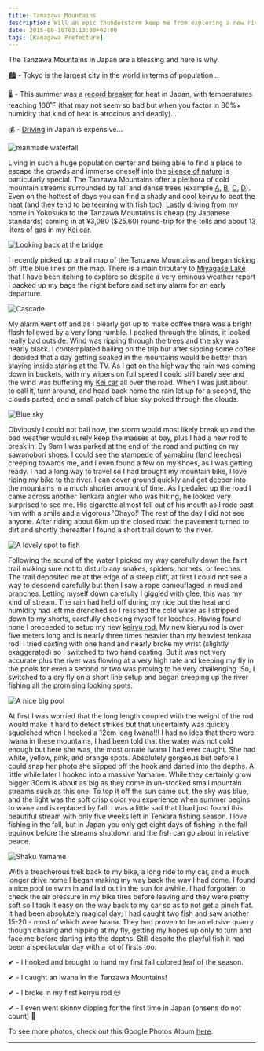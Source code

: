 ```yaml
---
title: Tanazawa Mountains
description: Will an epic thunderstorm keep me from exploring a new river in the Tanazawa Mountains???
date: 2015-09-10T03:13:00+02:00
tags: [Kanagawa Prefecture]
---
```

<div class=“text-lg m-2”>
<p class="mb-2">The Tanzawa Mountains in Japan are a blessing and here is why.

<p class= "mt-2 mb-2 ml-6">&#127961; - Tokyo is the largest city in the world in terms of population...</p>

<p class= "mt-2 mb-2 ml-6">&#127777; - This summer was a <a href="https://www.japantimes.co.jp/news/2015/07/13/national/temperature-tops-38-niigata-tokyo-sees-years-first-heatstroke-death/#.VfC3b7RYqCI" target="_blank" rel="noopener noreferrer" class="text-red-500 hover:bg-red-500 hover:text-white">record breaker</a> for heat in Japan, with temperatures reaching 100˚F (that may not seem so bad but when you factor in 80%+ humidity that kind of heat is atrocious and deadly)...</p>

<p class= "mt-2 mb-2 ml-6">&#128176; - <a href="https://www.fallfishtenkara.com/toll-roads/" target="_blank" rel="noopener noreferrer" class="text-red-500 hover:bg-red-500 hover:text-white">Driving</a> in Japan is expensive...</p>

<img class="w-8/12 rounded-lg shadow-lg mx-auto" src="https://fallfish-tenkara-images.s3-us-west-1.amazonaws.com/FfT+-+Tanzawa+Mountains/tanzawa+mountains-kanagawa+prefecture-tenkara-iwana-yamame-mountains-sawanobori-weir.jpg" alt="manmade waterfall" />

<p class="mt-2 mb-2">Living in such a huge population center and being able to find a place to escape the crowds and immerse oneself into the <a href="https://seattlebackpackersmagazine.com/cherish-the-silence-of-nature/" target="_blank" rel="noopener noreferrer" class="text-red-500 hover:bg-red-500 hover:text-white">silence of nature</a> is particularly special. The Tanzawa Mountains offer a plethora of cold mountain streams surrounded by tall and dense trees (example <a href="https://www.fallfishtenkara.com/epidote-creek/" target="_blank" rel="noopener noreferrer" class="text-red-500 hover:bg-red-500 hover:text-white"">A</a>, <a href="https://www.fallfishtenkara.com/fujinogawa/" target="_blank" rel="noopener noreferrer" class="text-red-500 hover:bg-red-500 hover:text-white">B</a>, <a href="https://www.fallfishtenkara.com/mizusawa-river-tokyo/" target="_blank" rel="noopener noreferrer" class="text-red-500 hover:bg-red-500 hover:text-white">C</a>, <a href="https://www.fallfishtenkara.com/headwater-yozukugawa/" target="_blank" rel="noopener noreferrer" class="text-red-500 hover:bg-red-500 hover:text-white">D</a>). Even on the hottest of days you can find a shady and cool keiryu to beat the heat (and they tend to be teeming with fish too)! Lastly driving from my home in Yokosuka to the Tanzawa Mountains is cheap (by Japanese standards) coming in at ¥3,080 ($25.60) round-trip for the tolls and about 13 liters of gas in my <a href="https://www.fallfishtenkara.com/kei-cars/" target="_blank" rel="noopener noreferrer" class="text-red-500 hover:bg-red-500 hover:text-white">Kei car</a>.</p>

<img class="w-8/12 rounded-lg shadow-lg mx-auto" src="https://fallfish-tenkara-images.s3-us-west-1.amazonaws.com/FfT+-+Tanzawa+Mountains/tanzawa+mountains-kanagawa+prefecture-tenkara-iwana-yamame-mountains-sawanobori-bridge.jpg" alt="Looking back at the bridge" />

<p class="mb-2 mt-2">I recently picked up a trail map of the Tanzawa Mountains and began ticking off little blue lines on the map. There is a main tributary to <a href="https://www.fallfishtenkara.com/plum-rain/" target="_blank" rel="noopener noreferrer" class="text-red-500 hover:bg-red-500 hover:text-white">Miyagase Lake</a> that I have been itching to explore so despite a very ominous weather report I packed up my bags the night before and set my alarm for an early departure.</p>

<img class="w-8/12 rounded-lg shadow-lg mx-auto" src="https://fallfish-tenkara-images.s3-us-west-1.amazonaws.com/FfT+-+Tanzawa+Mountains/tanzawa+mountains-kanagawa+prefecture-tenkara-iwana-yamame-mountains-sawanobori-cascade.jpg" alt="Cascade" />

<p class="mb-2 mt-2">My alarm went off and as I blearly got up to make coffee there was a bright flash followed by a very long rumble. I peaked through the blinds, it looked really bad outside. Wind was ripping through the trees and the sky was nearly black. I contemplated bailing on the trip but after sipping some coffee I decided that a day getting soaked in the mountains would be better than staying inside staring at the TV. As I got on the highway the rain was coming down in buckets, with my wipers on full speed I could still barely see and the wind was buffeting my <a href="https://www.fallfishtenkara.com/kei-cars/" target="_blank" rel="noopener noreferrer" class="text-red-500 hover:bg-red-500 hover:text-white">Kei car</a> all over the road. When I was just about to call it, turn around, and head back home the rain let up for a second, the clouds parted, and a small patch of blue sky poked through the clouds.</p>

<img class="w-8/12 rounded-lg shadow-lg mx-auto" src="https://fallfish-tenkara-images.s3-us-west-1.amazonaws.com/FfT+-+Tanzawa+Mountains/tanzawa+mountains-kanagawa+prefecture-tenkara-iwana-yamame-mountains-sawanobori-blue+skies.jpg" alt="Blue sky" />

<p class="mb-2 mt-2">Obviously I could not bail now, the storm would most likely break up and the bad weather would surely keep the masses at bay, plus I had a new rod to break in. By 9am I was parked at the end of the road and putting on my <a href="https://www.fallfishtenkara.com/sawanobori-footwear/" target="_blank" rel="noopener noreferrer" class="text-red-500 hover:bg-red-500 hover:text-white">sawanobori shoes</a>. I could see the stampede of <a href="https://www.fallfishtenkara.com/yamabirugawa/" target="_blank" rel="noopener noreferrer" class="text-red-500 hover:bg-red-500 hover:text-white">yamabiru</a> (land leeches) creeping towards me, and I even found a few on my shoes, as I was getting ready. I had a long way to travel so I had brought my mountain bike, I love riding my bike to the river. I can cover ground quickly and get deeper into the mountains in a much shorter amount of time. As I pedaled up the road I came across another Tenkara angler who was hiking, he looked very surprised to see me. His cigarette almost fell out of his mouth as I rode past him with a smile and a vigorous 'Ohayo!' The rest of the day I did not see anyone. After riding about 6km up the closed road the pavement turned to dirt and shortly thereafter I found a short trail down to the river.</p>

<img class="w-8/12 rounded-lg shadow-lg mx-auto" src="https://fallfish-tenkara-images.s3-us-west-1.amazonaws.com/FfT+-+Tanzawa+Mountains/tanzawa+mountains-kanagawa+prefecture-tenkara-iwana-yamame-mountains-sawanobori-pool.jpg" alt="A lovely spot to fish" />

<p class="mb-2 mt-2">Following the sound of the water I picked my way carefully down the faint trail making sure not to disturb any snakes, spiders, hornets, or leeches. The trail deposited me at the edge of a steep cliff, at first I could not see a way to descend carefully but then I saw a rope camouflaged in mud and branches. Letting myself down carefully I giggled with glee, this was my kind of stream. The rain had held off during my ride but the heat and humidity had left me drenched so I relished the cold water as I stripped down to my shorts, carefully checking myself for leeches. Having found none I proceeded to setup my new <a href="https://www.fallfishtenkara.com/my-tenkara-rods/" target="_blank" rel="noopener noreferrer" class="text-red-500 hover:bg-red-500 hover:text-white">keiryu rod.</a> My new kieryu rod is over five meters long and is nearly three times heavier than my heaviest tenkara rod! I tried casting with one hand and nearly broke my wrist (slightly exaggerated) so I switched to two hand casting. But it was not very accurate plus the river was flowing at a very high rate and keeping my fly in the pools for even a second or two was proving to be very challenging. So, I switched to a dry fly on a short line setup and began creeping up the river fishing all the promising looking spots.</p>

<img class="w-8/12 rounded-lg shadow-lg mx-auto" src="https://fallfish-tenkara-images.s3-us-west-1.amazonaws.com/FfT+-+Tanzawa+Mountains/tanzawa+mountains-kanagawa+prefecture-tenkara-iwana-yamame-mountains-sawanobori-river.jpg" alt="A nice big pool" />

<p class="mb-2 mt-2">At first I was worried that the long length coupled with the weight of the rod would make it hard to detect strikes but that uncertainty was quickly squelched when I hooked a 12cm long Iwana!!! I had no idea that there were Iwana in these mountains, I had been told that the water was not cold enough but here she was, the most ornate Iwana I had ever caught. She had white, yellow, pink, and orange spots. Absolutely gorgeous but before I could snap her photo she slipped off the hook and darted into the depths. A little while later I hooked into a massive Yamame. While they certainly grow bigger 30cm is about as big as they come in un-stocked small mountain streams such as this one. To top it off the sun came out, the sky was blue, and the light was the soft crisp color you experience when summer begins to wane and is replaced by fall. I was a little sad that I had just found this beautiful stream with only five weeks left in Tenkara fishing season. I love fishing in the fall, but in Japan you only get eight days of fishing in the fall equinox before the streams shutdown and the fish can go about in relative peace.</p>

<img class="w-8/12 rounded-lg shadow-lg mx-auto" src="https://fallfish-tenkara-images.s3-us-west-1.amazonaws.com/FfT+-+Tanzawa+Mountains/tanzawa+mountains-kanagawa+prefecture-tenkara-iwana-yamame-mountains-sawanobori-shaku.jpg" alt="Shaku Yamame" />

<p class="mb-2 mt-2">With a treacherous trek back to my bike, a long ride to my car, and a much longer drive home I began making my way back the way I had come. I found a nice pool to swim in and laid out in the sun for awhile. I had forgotten to check the air pressure in my bike tires before leaving and they were pretty soft so I took it easy on the way back to my car so as to not get a pinch flat. It had been absolutely magical day; I had caught two fish and saw another 15-20 - most of which were Iwana. They had proven to be an elusive quarry though chasing and nipping at my fly, getting my hopes up only to turn and face me before darting into the depths. Still despite the playful fish it had been a spectacular day with a lot of firsts too:</p>

<p class="mt-2 mb-2 ml-6">&#10004; - I hooked and brought to hand my first fall colored leaf of the season.</p>
<p class="mt-2 mb-2 ml-6">&#10004; - I caught an Iwana in the Tanzawa Mountains!</p>
<p class="mt-2 mb-2 ml-6">&#10004; - I broke in my first keiryu rod &#128530; </p>
<p class="mt-2 mb-2 ml-6">&#10004; - I even went skinny dipping for the first time in Japan (onsens do not count) &#129398;</p>

<p class="mt-6 mb-2 italic text-center font-semibold text-gray-400">To see more photos, check out this Google Photos Album <a href="https://photos.app.goo.gl/28Dg9CQUiArncTmv8" target="_blank" rel="noopener" class="text-red-500 hover:bg-red-500 hover:text-white">here</a>.</p>

<hr />

</div>
